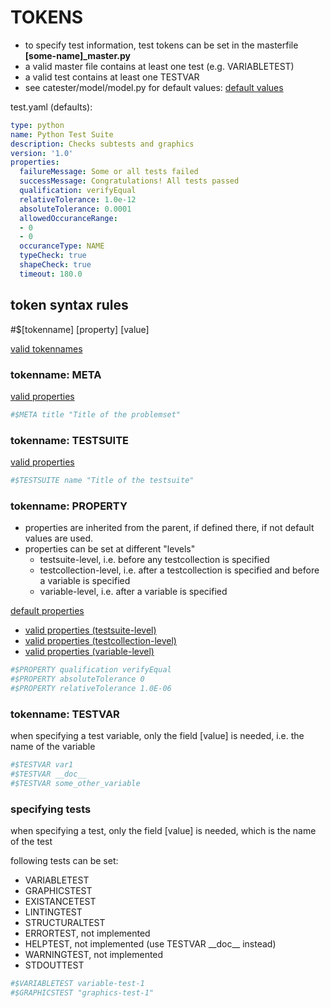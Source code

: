 # TOKENS
- to specify test information, test tokens can be set in the masterfile **[some-name]_master.py**
- a valid master file contains at least one test (e.g. VARIABLETEST)
- a valid test contains at least one TESTVAR
- see catester/model/model.py for default values:
[default values](../catester/model/model.py#L64)

test.yaml (defaults):
```yaml
type: python
name: Python Test Suite
description: Checks subtests and graphics
version: '1.0'
properties:
  failureMessage: Some or all tests failed
  successMessage: Congratulations! All tests passed
  qualification: verifyEqual
  relativeTolerance: 1.0e-12
  absoluteTolerance: 0.0001
  allowedOccuranceRange:
  - 0
  - 0
  occuranceType: NAME
  typeCheck: true
  shapeCheck: true
  timeout: 180.0
```

## token syntax rules
#$[tokenname] [property] [value]

[valid tokennames](../catester/converter/settings.py#L4)

### tokenname: META
[valid properties](../catester/converter/settings.py#L42)
```python
#$META title "Title of the problemset"
```

### tokenname: TESTSUITE
[valid properties](../catester/converter/settings.py#L64)
```python
#$TESTSUITE name "Title of the testsuite"
```

### tokenname: PROPERTY
- properties are inherited from the parent, if defined there, if not default values are used.
- properties can be set at different "levels"
  - testsuite-level, i.e. before any testcollection is specified
  - testcollection-level, i.e. after a testcollection is specified and before a variable is specified
  - variable-level, i.e. after a variable is specified

[default properties](../catester/model/model.py#L83)

- [valid properties (testsuite-level)](../catester/converter/settings.py#L84)
- [valid properties (testcollection-level)](../catester/converter/settings.py#L100)
- [valid properties (variable-level)](../catester/converter/settings.py#L91)
```python
#$PROPERTY qualification verifyEqual
#$PROPERTY absoluteTolerance 0
#$PROPERTY relativeTolerance 1.0E-06
```

### tokenname: TESTVAR
when specifying a test variable, only the field [value] is needed, i.e. the name of the variable

```python
#$TESTVAR var1
#$TESTVAR __doc__
#$TESTVAR some_other_variable
```

### specifying tests
when specifying a test, only the field [value] is needed, which is the name of the test

following tests can be set:
- VARIABLETEST
- GRAPHICSTEST
- EXISTANCETEST
- LINTINGTEST
- STRUCTURALTEST
- ERRORTEST, not implemented
- HELPTEST, not implemented (use TESTVAR \_\_doc\_\_ instead)
- WARNINGTEST, not implemented
- STDOUTTEST
```python
#$VARIABLETEST variable-test-1
#$GRAPHICSTEST "graphics-test-1"
```
